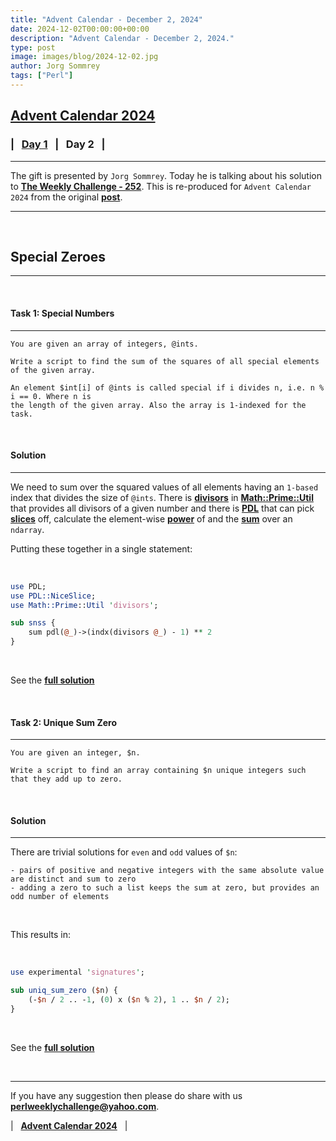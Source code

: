```yaml
---
title: "Advent Calendar - December 2, 2024"
date: 2024-12-02T00:00:00+00:00
description: "Advent Calendar - December 2, 2024."
type: post
image: images/blog/2024-12-02.jpg
author: Jorg Sommrey
tags: ["Perl"]
---
```


## [**Advent Calendar 2024**](/blog/advent-calendar-2024)
### | &nbsp; [**Day 1**](/blog/advent-calendar-2024-12-01) &nbsp; | &nbsp; **Day 2** &nbsp; |
***

The gift is presented by `Jorg Sommrey`. Today he is talking about his solution to [**The Weekly Challenge - 252**](/blog/perl-weekly-challenge-252). This is re-produced for `Advent Calendar 2024` from the original [**post**](https://github.sommrey.de/the-bears-den/2024/01/16/ch-252.html).

***

<br>

## Special Zeroes
***

<br>

#### Task 1: Special Numbers
***

    You are given an array of integers, @ints.

    Write a script to find the sum of the squares of all special elements of the given array.

    An element $int[i] of @ints is called special if i divides n, i.e. n % i == 0. Where n is
    the length of the given array. Also the array is 1-indexed for the task.

<br>

#### Solution
***

We need to sum over the squared values of all elements having an `1-based` index that divides the size of `@ints`. There is [**divisors**](https://metacpan.org/pod/Math::Prime::Util#divisors) in [**Math::Prime::Util**](https://metacpan.org/pod/Math::Prime::Util) that provides all divisors of a given number and there is [**PDL**](https://metacpan.org/pod/PDL) that can pick [**slices**](https://metacpan.org/pod/PDL::NiceSlice#Argument-formats) off, calculate the element-wise [**power**](https://metacpan.org/pod/PDL::Math#pow) of and the [**sum**](https://metacpan.org/pod/PDL::Ufunc#sum) over an `ndarray`.

Putting these together in a single statement:

<br>

```perl
use PDL;
use PDL::NiceSlice;
use Math::Prime::Util 'divisors';

sub snss {
    sum pdl(@_)->(indx(divisors @_) - 1) ** 2
}
```

<br>

See the [**full solution**](https://github.com/manwar/perlweeklychallenge-club/blob/master/challenge-252/jo-37/perl/ch-1.pl)

<br>

#### Task 2: Unique Sum Zero
***

    You are given an integer, $n.

    Write a script to find an array containing $n unique integers such that they add up to zero.

<br>

#### Solution
***

There are trivial solutions for `even` and `odd` values of `$n`:

    - pairs of positive and negative integers with the same absolute value are distinct and sum to zero
    - adding a zero to such a list keeps the sum at zero, but provides an odd number of elements

<br>

This results in:

<br>

```perl
use experimental 'signatures';

sub uniq_sum_zero ($n) {
    (-$n / 2 .. -1, (0) x ($n % 2), 1 .. $n / 2);
}
```

<br>

See the [**full solution**](https://github.com/manwar/perlweeklychallenge-club/blob/master/challenge-252/jo-37/perl/ch-2.pl)

<br>

***

If you have any suggestion then please do share with us **<perlweeklychallenge@yahoo.com>**.

| &nbsp; [**Advent Calendar 2024**](/blog/advent-calendar-2024) &nbsp; |
